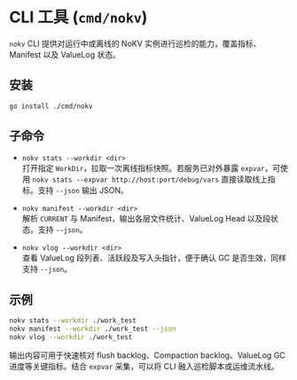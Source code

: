# CLI 工具 (`cmd/nokv`)

`nokv` CLI 提供对运行中或离线的 NoKV 实例进行巡检的能力，覆盖指标、Manifest 以及 ValueLog 状态。

## 安装

```bash
go install ./cmd/nokv
```

## 子命令

- `nokv stats --workdir <dir>`  
  打开指定 `WorkDir`，拉取一次离线指标快照。若服务已对外暴露 `expvar`，可使用
  `nokv stats --expvar http://host:port/debug/vars` 直接读取线上指标。支持 `--json` 输出 JSON。

- `nokv manifest --workdir <dir>`  
  解析 `CURRENT` 与 Manifest，输出各层文件统计、ValueLog Head 以及段状态。支持 `--json`。

- `nokv vlog --workdir <dir>`  
  查看 ValueLog 段列表、活跃段及写入头指针，便于确认 GC 是否生效，同样支持 `--json`。

## 示例

```bash
nokv stats --workdir ./work_test
nokv manifest --workdir ./work_test --json
nokv vlog --workdir ./work_test
```

输出内容可用于快速核对 flush backlog、Compaction backlog、ValueLog GC 进度等关键指标。结合 `expvar`
采集，可以将 CLI 融入巡检脚本或运维流水线。
